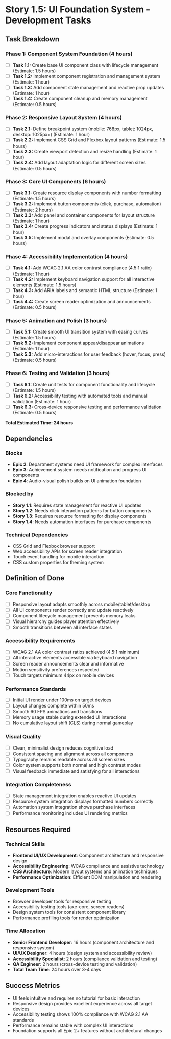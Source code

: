 # Story 1.5: UI Foundation System - Development Tasks

## Task Breakdown

### Phase 1: Component System Foundation (4 hours)
- [ ] **Task 1.1:** Create base UI component class with lifecycle management (Estimate: 1.5 hours)
- [ ] **Task 1.2:** Implement component registration and management system (Estimate: 1 hour)
- [ ] **Task 1.3:** Add component state management and reactive prop updates (Estimate: 1 hour)
- [ ] **Task 1.4:** Create component cleanup and memory management (Estimate: 0.5 hours)

### Phase 2: Responsive Layout System (4 hours)
- [ ] **Task 2.1:** Define breakpoint system (mobile: 768px, tablet: 1024px, desktop: 1025px+) (Estimate: 1 hour)
- [ ] **Task 2.2:** Implement CSS Grid and Flexbox layout patterns (Estimate: 1.5 hours)
- [ ] **Task 2.3:** Create viewport detection and resize handling (Estimate: 1 hour)
- [ ] **Task 2.4:** Add layout adaptation logic for different screen sizes (Estimate: 0.5 hours)

### Phase 3: Core UI Components (6 hours)
- [ ] **Task 3.1:** Create resource display components with number formatting (Estimate: 1.5 hours)
- [ ] **Task 3.2:** Implement button components (click, purchase, automation) (Estimate: 2 hours)
- [ ] **Task 3.3:** Add panel and container components for layout structure (Estimate: 1 hour)
- [ ] **Task 3.4:** Create progress indicators and status displays (Estimate: 1 hour)
- [ ] **Task 3.5:** Implement modal and overlay components (Estimate: 0.5 hours)

### Phase 4: Accessibility Implementation (4 hours)
- [ ] **Task 4.1:** Add WCAG 2.1 AA color contrast compliance (4.5:1 ratio) (Estimate: 1 hour)
- [ ] **Task 4.2:** Implement keyboard navigation support for all interactive elements (Estimate: 1.5 hours)
- [ ] **Task 4.3:** Add ARIA labels and semantic HTML structure (Estimate: 1 hour)
- [ ] **Task 4.4:** Create screen reader optimization and announcements (Estimate: 0.5 hours)

### Phase 5: Animation and Polish (3 hours)
- [ ] **Task 5.1:** Create smooth UI transition system with easing curves (Estimate: 1.5 hours)
- [ ] **Task 5.2:** Implement component appear/disappear animations (Estimate: 1 hour)
- [ ] **Task 5.3:** Add micro-interactions for user feedback (hover, focus, press) (Estimate: 0.5 hours)

### Phase 6: Testing and Validation (3 hours)
- [ ] **Task 6.1:** Create unit tests for component functionality and lifecycle (Estimate: 1.5 hours)
- [ ] **Task 6.2:** Accessibility testing with automated tools and manual validation (Estimate: 1 hour)
- [ ] **Task 6.3:** Cross-device responsive testing and performance validation (Estimate: 0.5 hours)

**Total Estimated Time: 24 hours**

## Dependencies

### Blocks
- **Epic 2**: Department systems need UI framework for complex interfaces
- **Epic 3**: Achievement system needs notification and progress UI components
- **Epic 4**: Audio-visual polish builds on UI animation foundation

### Blocked by
- **Story 1.1**: Requires state management for reactive UI updates
- **Story 1.2**: Needs click interaction patterns for button components
- **Story 1.3**: Requires resource formatting for display components
- **Story 1.4**: Needs automation interfaces for purchase components

### Technical Dependencies
- CSS Grid and Flexbox browser support
- Web accessibility APIs for screen reader integration
- Touch event handling for mobile interaction
- CSS custom properties for theming system

## Definition of Done

### Core Functionality
- [ ] Responsive layout adapts smoothly across mobile/tablet/desktop
- [ ] All UI components render correctly and update reactively
- [ ] Component lifecycle management prevents memory leaks
- [ ] Visual hierarchy guides player attention effectively
- [ ] Smooth transitions between all interface states

### Accessibility Requirements
- [ ] WCAG 2.1 AA color contrast ratios achieved (4.5:1 minimum)
- [ ] All interactive elements accessible via keyboard navigation
- [ ] Screen reader announcements clear and informative
- [ ] Motion sensitivity preferences respected
- [ ] Touch targets minimum 44px on mobile devices

### Performance Standards
- [ ] Initial UI render under 100ms on target devices
- [ ] Layout changes complete within 50ms
- [ ] Smooth 60 FPS animations and transitions
- [ ] Memory usage stable during extended UI interactions
- [ ] No cumulative layout shift (CLS) during normal gameplay

### Visual Quality
- [ ] Clean, minimalist design reduces cognitive load
- [ ] Consistent spacing and alignment across all components
- [ ] Typography remains readable across all screen sizes
- [ ] Color system supports both normal and high contrast modes
- [ ] Visual feedback immediate and satisfying for all interactions

### Integration Completeness
- [ ] State management integration enables reactive UI updates
- [ ] Resource system integration displays formatted numbers correctly
- [ ] Automation system integration shows purchase interfaces
- [ ] Performance monitoring includes UI rendering metrics

## Resources Required

### Technical Skills
- **Frontend UI/UX Development**: Component architecture and responsive design
- **Accessibility Engineering**: WCAG compliance and assistive technology
- **CSS Architecture**: Modern layout systems and animation techniques
- **Performance Optimization**: Efficient DOM manipulation and rendering

### Development Tools
- Browser developer tools for responsive testing
- Accessibility testing tools (axe-core, screen readers)
- Design system tools for consistent component library
- Performance profiling tools for render optimization

### Time Allocation
- **Senior Frontend Developer**: 16 hours (component architecture and responsive system)
- **UI/UX Designer**: 4 hours (design system and accessibility review)
- **Accessibility Specialist**: 2 hours (compliance validation and testing)
- **QA Engineer**: 2 hours (cross-device testing and validation)
- **Total Team Time**: 24 hours over 3-4 days

## Success Metrics
- UI feels intuitive and requires no tutorial for basic interaction
- Responsive design provides excellent experience across all target devices
- Accessibility testing shows 100% compliance with WCAG 2.1 AA standards
- Performance remains stable with complex UI interactions
- Foundation supports all Epic 2+ features without architectural changes